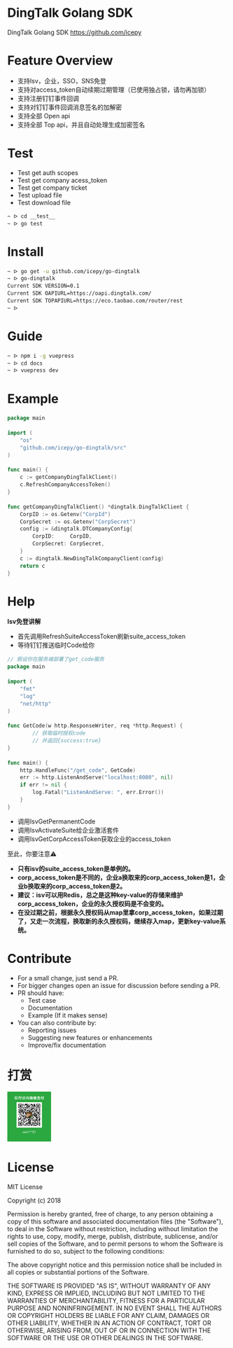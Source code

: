 # DingTalk Golang SDK

DingTalk Golang SDK https://github.com/icepy

# Feature Overview

- 支持Isv，企业，SSO，SNS免登
- 支持对access_token自动续期过期管理（已使用独占锁，请勿再加锁）
- 支持注册钉钉事件回调
- 支持对钉钉事件回调消息签名的加解密
- 支持全部 Open api
- 支持全部 Top api，并且自动处理生成加密签名

# Test

- Test get auth scopes
- Test get company acess_token
- Test get company ticket
- Test upload file
- Test download file

```bash
~ ᐅ cd __test__
~ ᐅ go test
```

# Install

```bash
~ ᐅ go get -u github.com/icepy/go-dingtalk
~ ᐅ go-dingtalk
Current SDK VERSION=0.1
Current SDK OAPIURL=https://oapi.dingtalk.com/
Current SDK TOPAPIURL=https://eco.taobao.com/router/rest
~ ᐅ
```

# Guide

```bash
~ ᐅ npm i -g vuepress
~ ᐅ cd docs
~ ᐅ vuepress dev
```

# Example

```go
package main

import (
	"os"
	"github.com/icepy/go-dingtalk/src"
)

func main() {
	c := getCompanyDingTalkClient()
	c.RefreshCompanyAccessToken()
}

func getCompanyDingTalkClient() *dingtalk.DingTalkClient {
	CorpID := os.Getenv("CorpId")
	CorpSecret := os.Getenv("CorpSecret")
	config := &dingtalk.DTCompanyConfig{
		CorpID:     CorpID,
		CorpSecret: CorpSecret,
	}
	c := dingtalk.NewDingTalkCompanyClient(config)
	return c
}

```

# Help

**Isv免登讲解**

- 首先调用RefreshSuiteAccessToken刷新suite_access_token
- 等待钉钉推送临时Code给你

```go
// 假设你在服务端部署了get_code服务
package main

import (
    "fmt"
    "log"
    "net/http"
)

func GetCode(w http.ResponseWriter, req *http.Request) {
		// 获取临时授权code
		// 并返回{success:true}
}

func main() {
    http.HandleFunc("/get_code", GetCode)
    err := http.ListenAndServe("localhost:8080", nil)
    if err != nil {
        log.Fatal("ListenAndServe: ", err.Error())
    }
}
```
- 调用IsvGetPermanentCode
- 调用IsvActivateSuite给企业激活套件
- 调用IsvGetCorpAccessToken获取企业的access_token

至此，你要注意⚠️

- **只有isv的suite_access_token是单例的。**
- **corp_access_token是不同的，企业a换取来的corp_access_token是1，企业b换取来的corp_access_token是2。**
- **建议：isv可以用Redis，总之是这种key-value的存储来维护corp_access_token，企业的永久授权码是不会变的。**
- **在没过期之前，根据永久授权码从map里拿corp_access_token，如果过期了，又走一次流程，换取新的永久授权码，继续存入map，更新key-value系统。**

# Contribute

- For a small change, just send a PR.
- For bigger changes open an issue for discussion before sending a PR.
- PR should have:
  - Test case
  - Documentation
  - Example (If it makes sense)
- You can also contribute by:
  - Reporting issues
  - Suggesting new features or enhancements
  - Improve/fix documentation

# 打赏

<div align="left">
  <img width="100" heigth="100" src="docs/weixin.png">
</div>

# License

MIT License

Copyright (c) 2018 

Permission is hereby granted, free of charge, to any person obtaining a copy
of this software and associated documentation files (the "Software"), to deal
in the Software without restriction, including without limitation the rights
to use, copy, modify, merge, publish, distribute, sublicense, and/or sell
copies of the Software, and to permit persons to whom the Software is
furnished to do so, subject to the following conditions:

The above copyright notice and this permission notice shall be included in all
copies or substantial portions of the Software.

THE SOFTWARE IS PROVIDED "AS IS", WITHOUT WARRANTY OF ANY KIND, EXPRESS OR
IMPLIED, INCLUDING BUT NOT LIMITED TO THE WARRANTIES OF MERCHANTABILITY,
FITNESS FOR A PARTICULAR PURPOSE AND NONINFRINGEMENT. IN NO EVENT SHALL THE
AUTHORS OR COPYRIGHT HOLDERS BE LIABLE FOR ANY CLAIM, DAMAGES OR OTHER
LIABILITY, WHETHER IN AN ACTION OF CONTRACT, TORT OR OTHERWISE, ARISING FROM,
OUT OF OR IN CONNECTION WITH THE SOFTWARE OR THE USE OR OTHER DEALINGS IN THE
SOFTWARE.
